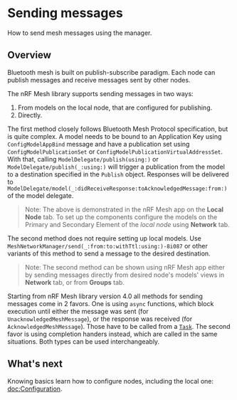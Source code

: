 # Sending messages

How to send mesh messages using the manager.

## Overview

Bluetooth mesh is built on publish-subscribe paradigm. Each node can publish messages and receive messages 
sent by other nodes. 

The nRF Mesh library supports sending messages in two ways:
1. From models on the local node, that are configured for publishing.
2. Directly.

The first method closely follows Bluetooth Mesh Protocol specification, but is quite complex.
A model needs to be bound to an Application Key using ``ConfigModelAppBind`` message
and have a publication set using ``ConfigModelPublicationSet`` or 
``ConfigModelPublicationVirtualAddressSet``. With that, calling 
``ModelDelegate/publish(using:)`` or ``ModelDelegate/publish(_:using:)`` will trigger a publication
from the model to a destination specified in the ``Publish`` object. Responses will be delivered
to ``ModelDelegate/model(_:didReceiveResponse:toAcknowledgedMessage:from:)`` of the model delegate.

> Note: The above is demonstrated in the nRF Mesh app on the **Local Node** tab. To set up the components
  configure the models on the Primary and Secondary Element of the *local node* using **Network** tab.

The second method does not require setting up local models. 
Use ``MeshNetworkManager/send(_:from:to:withTtl:using:)-8i087`` or other variants of this method to send 
a message to the desired destination.

> Note: The second method can be shown using nRF Mesh app either by sending messages directly
  from desired node's models' views in **Network** tab, or from **Groups** tab.

Starting from nRF Mesh library version 4.0 all methods for sending messages come in 2 favors.
One is using `async` functions, which block execution until either the message was sent (for
``UnacknowledgedMeshMessage``), or the response was received (for ``AcknowledgedMeshMessage``).
Those have to be called from a [`Task`](https://developer.apple.com/documentation/swift/task).
The second favor is using completion handers instead, which are called in the same situations.
Both types can be used interchangeably.

## What's next

Knowing basics learn how to configure nodes, including the local one: <doc:Configuration>. 

